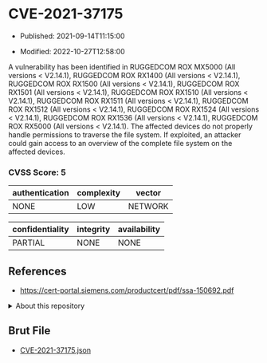 # CVE-2021-37175

- Published: 2021-09-14T11:15:00

- Modified: 2022-10-27T12:58:00

A vulnerability has been identified in RUGGEDCOM ROX MX5000 (All versions < V2.14.1), RUGGEDCOM ROX RX1400 (All versions < V2.14.1), RUGGEDCOM ROX RX1500 (All versions < V2.14.1), RUGGEDCOM ROX RX1501 (All versions < V2.14.1), RUGGEDCOM ROX RX1510 (All versions < V2.14.1), RUGGEDCOM ROX RX1511 (All versions < V2.14.1), RUGGEDCOM ROX RX1512 (All versions < V2.14.1), RUGGEDCOM ROX RX1524 (All versions < V2.14.1), RUGGEDCOM ROX RX1536 (All versions < V2.14.1), RUGGEDCOM ROX RX5000 (All versions < V2.14.1). The affected devices do not properly handle permissions to traverse the file system. If exploited, an attacker could gain access to an overview of the complete file system on the affected devices.

### CVSS Score: **5**

| authentication | complexity | vector |
| --- | --- | --- |
| NONE | LOW | NETWORK |

| confidentiality | integrity | availability |
| --- | --- | --- |
| PARTIAL | NONE | NONE |

## References

* https://cert-portal.siemens.com/productcert/pdf/ssa-150692.pdf

<details>
<summary>About this repository</summary> 

  This repository is part of the project [Live Hack CVE](https://github.com/Live-Hack-CVE). Main website can be found [www.live-hack.org](https://www.live-hack.org) 
  
  Made by [Sn0wAlice](https://github.com/Sn0wAlice) for the people that care about security and need to have a feed of the latest CVEs. Hope you enjoy it, don't forget to star the repo and follow me on [Twitter](https://twitter.com/Sn0wAlice) and [Github](https://github.com/Sn0wAlice). And that is my [personnal website](https://www.alice-snow.me/)

  - [Home Page](https://github.com/Live-Hack-CVE)
  - [Framework](https://github.com/Live-Hack-CVE/cve-framework)
  - [CVE database](https://github.com/Live-Hack-CVE/full_database)
  - [Changelog](https://github.com/Live-Hack-CVE/Changelog)
</details>

## Brut File

* [CVE-2021-37175.json](https://raw.githubusercontent.com/Live-Hack-CVE/full_database/main/cves/2021/CVE-2021-37175.json)

